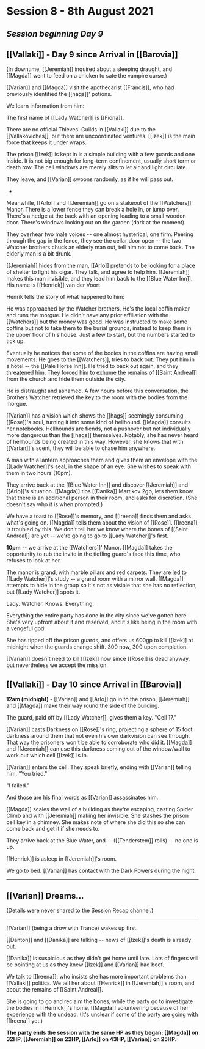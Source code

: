 # Session 8 - 8th August 2021
## *Session beginning Day 9*

## [[Vallaki]] - Day 9 since Arrival in [[Barovia]]

(In downtime, [[Jeremiah]] inquired about a sleeping draught, and [[Magda]] went to feed on a chicken to sate the vampire curse.)

[[Varian]] and [[Magda]] visit the apothecarist [[Francis]], who had previously identified the [[hags]]' potions.

We learn information from him: 

The first name of [[Lady Watcher]] is [[Fiona]]. 

There are no official Thieves' Guilds in [[Vallaki]] due to the [[Vallakoviches]], but there are uncoordinated ventures. [[Izek]] is the main force that keeps it under wraps.

The prison [[Izek]] is kept in is a simple building with a few guards and one inside. It is not big enough for long-term confinement, usually short term or death row. The cell windows are merely slits to let air and light circulate.

They leave, and [[Varian]] swoons randomly, as if he will pass out.

*

Meanwhile, [[Arlo]] and [[Jeremiah]] go on a stakeout of the [[Watchers]]' Manor. There is a lower fence they can break a hole in, or jump over. There's a hedge at the back with an opening leading to a small wooden door. There's windows looking out on the garden (dark at the moment).

They overhear two male voices -- one almost hysterical, one firm. Peering through the gap in the fence, they see the cellar door open -- the two Watcher brothers chuck an elderly man out, tell him not to come back. The elderly man is a bit drunk.

[[Jeremiah]] hides from the man, [[Arlo]] pretends to be looking for a place of shelter to light his cigar. They talk, and agree to help him. [[Jeremiah]] makes this man invisible, and they lead him back to the [[Blue Water Inn]]. His name is [[Henrick]] van der Voort.

Henrik tells the story of what happened to him:

He was approached by the Watcher brothers. He's the local coffin maker and runs the morgue. He didn't have any prior affiliation with the [[Watchers]] but the money was good. He was instructed to make some coffins but not to take them to the burial grounds, instead to keep them in the upper floor of his house. Just a few to start, but the numbers started to tick up.

Eventually he notices that some of the bodies in the coffins are having small movements. He goes to the [[Watchers]], tries to back out. They put him in a hotel -- the [[Pale Horse Inn]]. He tried to back out again, and they threatened him. They forced him to exhume the remains of [[Saint Andreal]] from the church and hide them outside the city.

He is distraught and ashamed. A few hours before this conversation, the Brothers Watcher retrieved the key to the room with the bodies from the morgue.

[[Varian]] has a vision which shows the [[hags]] seemingly consuming [[Rose]]'s soul, turning it into some kind of hellhound. [[Magda]] consults her notebooks. Hellhounds are fiends, not a pushover but not individually more dangerous than the [[hags]] themselves. Notably, she has never heard of hellhounds being created in this way. However, she knows that with [[Varian]]'s scent, they will be able to chase him anywhere.

A man with a lantern approaches them and gives them an envelope with the [[Lady Watcher]]'s seal, in the shape of an eye. She wishes to speak with them in two hours (10pm).

They arrive back at the [[Blue Water Inn]] and discover [[Jeremiah]] and [[Arlo]]'s situation. [[Magda]] tips [[Danika]] Martikov 2gp, lets them know that there is an additional person in their room, and asks for discretion. (She doesn't say who it is when prompted.)

We have a toast to [[Rose]]'s memory, and [[Ireena]] finds them and asks what's going on. [[Magda]] tells them about the vision of [[Rose]]. [[Ireena]] is troubled by this. We don't tell her we know where the bones of [[Saint Andreal]] are yet -- we're going to go to [[Lady Watcher]]'s first.

**10pm** -- we arrive at the [[Watchers]]' Manor. [[Magda]] takes the opportunity to rub the invite in the tiefling guard's face this time, who refuses to look at her.

The manor is grand, with marble pillars and red carpets. They are led to [[Lady Watcher]]'s study -- a grand room with a mirror wall. [[Magda]] attempts to hide in the group so it's not as visible that she has no reflection, but [[Lady Watcher]] spots it.

Lady. Watcher. Knows. Everything. 

Everything the entire party has done in the city since we've gotten here. She's very upfront about it and reserved, and it's like being in the room with a vengeful god.

She has tipped off the prison guards, and offers us 600gp to kill [[Izek]] at midnight when the guards change shift. 300 now, 300 upon completion.

[[Varian]] doesn't need to kill [[Izek]] now since [[Rose]] is dead anyway, but nevertheless we accept the mission.

## [[Vallaki]] - Day 10 since Arrival in [[Barovia]]

**12am (midnight)** - [[Varian]] and [[Arlo]] go in to the prison, [[Jeremiah]] and [[Magda]] make their way round the side of the building.

The guard, paid off by [[Lady Watcher]], gives them a key. "Cell 17."

[[Varian]] casts Darkness on [[Rose]]'s ring, projecting a sphere of 15 foot darkness around them that not even his own darkvision can see through. That way the prisoners won't be able to corroborate who did it. [[Magda]] and [[Jeremiah]] can use this darkness coming out of the window/wall to work out which cell [[Izek]] is in.

[[Varian]] enters the cell. They speak briefly, ending with [[Varian]] telling him, "You tried."

"I failed."

And those are his final words as [[Varian]] assassinates him.

[[Magda]] scales the wall of a building as they're escaping, casting Spider Climb and with [[Jeremiah]] making her invisible. She stashes the prison cell key in a chimney. She makes note of where she did this so she can come back and get it if she needs to.

They arrive back at the Blue Water, and -- ([[Tenderstem]] rolls) -- no one is up.

[[Henrick]] is asleep in [[Jeremiah]]'s room.

We go to bed. [[Varian]] has contact with the Dark Powers during the night.

___

## [[Varian]] Dreams...

(Details were never shared to the Session Recap channel.)

___

[[Varian]] (being a drow with Trance) wakes up first.

[[Danton]] and [[Danika]] are talking -- news of [[Izek]]'s death is already out.

[[Danika]] is suspicious as they didn't get home until late. Lots of fingers will be pointing at us as they knew [[Izek]] and [[Varian]] had beef.

We talk to [[Ireena]], who insists she has more important problems than [[Vallaki]] politics. We tell her about [[Henrick]] in [[Jeremiah]]'s room, and about the remains of [[Saint Andreal]].

She is going to go and reclaim the bones, while the party go to investigate the bodies in [[Henrick]]'s home, [[Magda]] volunteering because of her experience with the undead. (It's unclear if some of the party are going with [[Ireena]] yet.)

**The party ends the session with the same HP as they began: [[Magda]] on 32HP, [[Jeremiah]] on 22HP, [[Arlo]] on 43HP, [[Varian]] on 25HP.**
